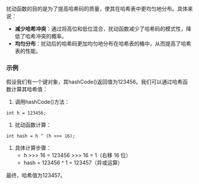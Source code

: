 扰动函数的目的是为了提高哈希码的质量，使其在哈希表中更均匀地分布。具体来说：

- **减少哈希冲突**：通过将高位和低位混合，扰动函数减少了哈希码的模式性，降低了哈希冲突的概率。
- **均匀分布**：扰动后的哈希码更加均匀地分布在哈希表的桶中，从而提高了哈希表的性能。
### 示例
假设我们有一个键对象，其hashCode()返回值为123456。我们可以通过哈希函数计算其哈希值：

1. 调用hashCode()方法：
```
int h = 123456;
```

1. 扰动函数计算：
```
int hash = h ^ (h >>> 16);
```

1. 具体计算步骤：
   - h >>> 16 = 123456 >>> 16 = 1（右移 16 位）
   - hash = 123456 ^ 1 = 123457（异或运算）

最终，哈希值为123457。
